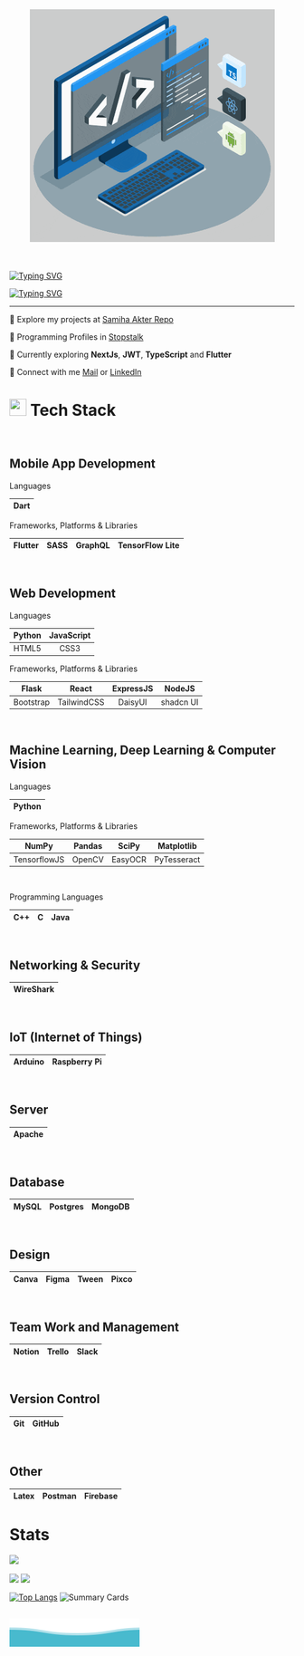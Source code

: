 <div align="center">
  <img src="./techstack.gif" alt="tech stack" />
</div> 
<br/><br/>

[![Typing SVG](https://readme-typing-svg.demolab.com?font=Fira+Code&weight=800&size=38&duration=1&pause=1&color=41C9E2&center=true&repeat=false&width=1000&lines=SAMIHA+AKTER)](https://git.io/typing-svg)

[![Typing SVG](https://readme-typing-svg.demolab.com?font=Lexend&weight=800&duration=2500&pause=50&color=41C9E2&center=true&width=1000&lines=Undergrad+CS+Student;Competitive+Programmer;Web+Developer;+Android+Developer)](https://git.io/typing-svg)

---

📌 Explore my projects at [Samiha Akter Repo](https://github.com/samiha-akter?tab=repositories)
    
📌 Programming Profiles in [Stopstalk](https://www.stopstalk.com/user/profile/samiha_akter)
    
📌 Currently exploring **NextJs**, **JWT**, **TypeScript** and **Flutter**
    
📌 Connect with me [Mail](mailto:samihaaktter@gmail.com) or [LinkedIn](https://www.linkedin.com/in/aktersamiha)
<br/>

# <img src = "https://media2.giphy.com/media/QssGEmpkyEOhBCb7e1/giphy.gif?cid=ecf05e47a0n3gi1bfqntqmob8g9aid1oyj2wr3ds3mg700bl&rid=giphy.gif" width="30px" height="30px"> Tech Stack
<br/>

## Mobile App Development

Languages

| Dart |
| :---: |

Frameworks, Platforms & Libraries

| Flutter | SASS | GraphQL | TensorFlow Lite |
| :---: | :---: | :---: | :---: |
<br/>

## Web Development

Languages

| Python | JavaScript | 
| :---: | :---: | 
|HTML5 | CSS3 |

Frameworks, Platforms & Libraries

| Flask | React |ExpressJS | NodeJS |
| :---: | :---: | :---: | :---: | 
| Bootstrap | TailwindCSS | DaisyUI | shadcn UI |
<br/>

## Machine Learning, Deep Learning & Computer Vision

Languages

| Python |
| :---: |

Frameworks, Platforms & Libraries

| NumPy | Pandas | SciPy | Matplotlib |
| :---: | :---: | :---: | :---: |
| TensorflowJS | OpenCV | EasyOCR | PyTesseract | 
<br/>

Programming Languages

| C++ | C | Java|
| :---: | :---: | :---: |
<br/>

## Networking & Security

| WireShark |
| :---: |
<br/>

## IoT (Internet of Things)

| Arduino | Raspberry Pi |
| :---: | :---: |
<br/>

## Server 

| Apache | 
| :---: |
<br/>

##  Database

| MySQL | Postgres | MongoDB |
| :---: | :---: | :--: |
<br/>

## Design

| Canva | Figma | Tween | Pixco |
| :---: | :---: | :---: | :--: |
<br/>

## Team Work and Management

| Notion | Trello |Slack |
| :---: | :---: |:---: |
<br/>

## Version Control
| Git | GitHub |
| :---: | :---: |
<br/>

## Other

| Latex | Postman | Firebase | 
| :---: | :---: | :---: | 

# Stats
<!-- Profile views -->
![](https://komarev.com/ghpvc/?username=samiha-akter)

![](https://github-readme-stats.vercel.app/api?username=samiha-akter&theme=react&hide_border=false&include_all_commits=false&count_private=true)
![](https://github-readme-streak-stats.herokuapp.com?user=samiha-akter&theme=react&show_icons=true")

<!--  TOP LANGUAGES -->
[![Top Langs](https://github-readme-stats.vercel.app/api/top-langs/?username=samiha-akter&theme=react&layout=compact)](https://github.com/samiha-akter/samiha-akter/blob/main/README.md)
![Summary Cards](https://github-profile-summary-cards.vercel.app/api/cards/productive-time?username=samiha-akter&theme=react&&utcOffset=6)

<!-- ![](https://github-profile-summary-cards.vercel.app/api/cards/profile-details?username=samiha-akter&theme=react) -->

![Waves](./wave.svg)
---

